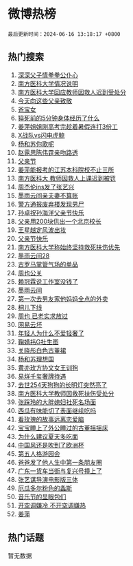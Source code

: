 # 微博热榜

`最后更新时间：2024-06-16 13:18:17 +0800`

## 热门搜索

1. [深深父子情拳拳公仆心](https://m.weibo.cn/search?containerid=100103type%3D1%26t%3D10%26q%3D%23%E6%B7%B1%E6%B7%B1%E7%88%B6%E5%AD%90%E6%83%85%E6%8B%B3%E6%8B%B3%E5%85%AC%E4%BB%86%E5%BF%83%23&stream_entry_id=51&isnewpage=1&extparam=seat%3D1%26stream_entry_id%3D51%26c_type%3D51%26q%3D%2523%25E6%25B7%25B1%25E6%25B7%25B1%25E7%2588%25B6%25E5%25AD%2590%25E6%2583%2585%25E6%258B%25B3%25E6%258B%25B3%25E5%2585%25AC%25E4%25BB%2586%25E5%25BF%2583%2523%26cate%3D10103%26dgr%3D0%26pos%3D0%26filter_type%3Drealtimehot%26display_time%3D1718515095%26pre_seqid%3D171851509589803457239)
1. [南方医科大学情况说明](https://m.weibo.cn/search?containerid=100103type%3D1%26t%3D10%26q%3D%23%E5%8D%97%E6%96%B9%E5%8C%BB%E7%A7%91%E5%A4%A7%E5%AD%A6%E6%83%85%E5%86%B5%E8%AF%B4%E6%98%8E%23&stream_entry_id=31&isnewpage=1&extparam=seat%3D1%26stream_entry_id%3D31%26q%3D%2523%25E5%258D%2597%25E6%2596%25B9%25E5%258C%25BB%25E7%25A7%2591%25E5%25A4%25A7%25E5%25AD%25A6%25E6%2583%2585%25E5%2586%25B5%25E8%25AF%25B4%25E6%2598%258E%2523%26band_rank%3D1%26realpos%3D1%26filter_type%3Drealtimehot%26c_type%3D31%26dgr%3D0%26pos%3D0%26cate%3D5001%26flag%3D1%26lcate%3D5001%26display_time%3D1718515095%26pre_seqid%3D171851509589803457239)
1. [南方医科大学回应教师因救人迟到受处分](https://m.weibo.cn/search?containerid=100103type%3D1%26t%3D10%26q%3D%23%E5%8D%97%E6%96%B9%E5%8C%BB%E7%A7%91%E5%A4%A7%E5%AD%A6%E5%9B%9E%E5%BA%94%E6%95%99%E5%B8%88%E5%9B%A0%E6%95%91%E4%BA%BA%E8%BF%9F%E5%88%B0%E5%8F%97%E5%A4%84%E5%88%86%23&stream_entry_id=31&isnewpage=1&extparam=seat%3D1%26stream_entry_id%3D31%26q%3D%2523%25E5%258D%2597%25E6%2596%25B9%25E5%258C%25BB%25E7%25A7%2591%25E5%25A4%25A7%25E5%25AD%25A6%25E5%259B%259E%25E5%25BA%2594%25E6%2595%2599%25E5%25B8%2588%25E5%259B%25A0%25E6%2595%2591%25E4%25BA%25BA%25E8%25BF%259F%25E5%2588%25B0%25E5%258F%2597%25E5%25A4%2584%25E5%2588%2586%2523%26band_rank%3D2%26realpos%3D2%26filter_type%3Drealtimehot%26c_type%3D31%26dgr%3D0%26pos%3D1%26cate%3D5001%26flag%3D1%26lcate%3D5001%26display_time%3D1718515095%26pre_seqid%3D171851509589803457239)
1. [今天向这些父亲致敬](https://m.weibo.cn/search?containerid=100103type%3D1%26t%3D10%26q%3D%23%E4%BB%8A%E5%A4%A9%E5%90%91%E8%BF%99%E4%BA%9B%E7%88%B6%E4%BA%B2%E8%87%B4%E6%95%AC%23&stream_entry_id=31&isnewpage=1&extparam=seat%3D1%26stream_entry_id%3D31%26q%3D%2523%25E4%25BB%258A%25E5%25A4%25A9%25E5%2590%2591%25E8%25BF%2599%25E4%25BA%259B%25E7%2588%25B6%25E4%25BA%25B2%25E8%2587%25B4%25E6%2595%25AC%2523%26band_rank%3D3%26realpos%3D3%26filter_type%3Drealtimehot%26c_type%3D31%26dgr%3D0%26pos%3D2%26cate%3D5001%26flag%3D0%26lcate%3D5001%26display_time%3D1718515095%26pre_seqid%3D171851509589803457239)
1. [爸宝女](https://m.weibo.cn/search?containerid=100103type%3D1%26t%3D10%26q%3D%E7%88%B8%E5%AE%9D%E5%A5%B3&stream_entry_id=31&isnewpage=1&extparam=seat%3D1%26stream_entry_id%3D31%26q%3D%25E7%2588%25B8%25E5%25AE%259D%25E5%25A5%25B3%26band_rank%3D4%26realpos%3D4%26filter_type%3Drealtimehot%26c_type%3D31%26dgr%3D0%26pos%3D3%26cate%3D5001%26flag%3D1%26lcate%3D5001%26display_time%3D1718515095%26pre_seqid%3D171851509589803457239)
1. [猝死前的5分钟身体经历了什么](https://m.weibo.cn/search?containerid=100103type%3D1%26t%3D10%26q%3D%23%E7%8C%9D%E6%AD%BB%E5%89%8D%E7%9A%845%E5%88%86%E9%92%9F%E8%BA%AB%E4%BD%93%E7%BB%8F%E5%8E%86%E4%BA%86%E4%BB%80%E4%B9%88%23&stream_entry_id=31&isnewpage=1&extparam=seat%3D1%26stream_entry_id%3D31%26q%3D%2523%25E7%258C%259D%25E6%25AD%25BB%25E5%2589%258D%25E7%259A%25845%25E5%2588%2586%25E9%2592%259F%25E8%25BA%25AB%25E4%25BD%2593%25E7%25BB%258F%25E5%258E%2586%25E4%25BA%2586%25E4%25BB%2580%25E4%25B9%2588%2523%26band_rank%3D5%26realpos%3D5%26filter_type%3Drealtimehot%26c_type%3D31%26dgr%3D0%26pos%3D4%26cate%3D5001%26flag%3D2%26lcate%3D5001%26display_time%3D1718515095%26pre_seqid%3D171851509589803457239)
1. [姜萍姐姐刚高考完趁着暑假连打3份工](https://m.weibo.cn/search?containerid=100103type%3D1%26t%3D10%26q%3D%23%E5%A7%9C%E8%90%8D%E5%A7%90%E5%A7%90%E5%88%9A%E9%AB%98%E8%80%83%E5%AE%8C%E8%B6%81%E7%9D%80%E6%9A%91%E5%81%87%E8%BF%9E%E6%89%933%E4%BB%BD%E5%B7%A5%23&stream_entry_id=31&isnewpage=1&extparam=seat%3D1%26stream_entry_id%3D31%26q%3D%2523%25E5%25A7%259C%25E8%2590%258D%25E5%25A7%2590%25E5%25A7%2590%25E5%2588%259A%25E9%25AB%2598%25E8%2580%2583%25E5%25AE%258C%25E8%25B6%2581%25E7%259D%2580%25E6%259A%2591%25E5%2581%2587%25E8%25BF%259E%25E6%2589%25933%25E4%25BB%25BD%25E5%25B7%25A5%2523%26band_rank%3D6%26realpos%3D6%26filter_type%3Drealtimehot%26c_type%3D31%26dgr%3D0%26pos%3D5%26cate%3D5001%26flag%3D1%26lcate%3D5001%26display_time%3D1718515095%26pre_seqid%3D171851509589803457239)
1. [X战队vs闪电虎鲸](https://m.weibo.cn/search?containerid=100103type%3D1%26t%3D10%26q%3D%23X%E6%88%98%E9%98%9Fvs%E9%97%AA%E7%94%B5%E8%99%8E%E9%B2%B8%23&stream_entry_id=31&isnewpage=1&extparam=seat%3D1%26stream_entry_id%3D31%26q%3D%2523X%25E6%2588%2598%25E9%2598%259Fvs%25E9%2597%25AA%25E7%2594%25B5%25E8%2599%258E%25E9%25B2%25B8%2523%26adid%3D241628%26filter_type%3Drealtimehot%26is_ad_pos%3D1%26c_type%3D31%26dgr%3D0%26cate%3D5001%26pos%3D6%26band_rank%3D7%26topic_ad%3D1%26lcate%3D5001%26display_time%3D1718515095%26pre_seqid%3D171851509589803457239)
1. [杨和苏你歌呢](https://m.weibo.cn/search?containerid=100103type%3D1%26t%3D10%26q%3D%E6%9D%A8%E5%92%8C%E8%8B%8F%E4%BD%A0%E6%AD%8C%E5%91%A2&stream_entry_id=31&isnewpage=1&extparam=seat%3D1%26stream_entry_id%3D31%26q%3D%25E6%259D%25A8%25E5%2592%258C%25E8%258B%258F%25E4%25BD%25A0%25E6%25AD%258C%25E5%2591%25A2%26band_rank%3D7%26realpos%3D7%26filter_type%3Drealtimehot%26c_type%3D31%26dgr%3D0%26pos%3D7%26cate%3D5001%26flag%3D1%26lcate%3D5001%26display_time%3D1718515095%26pre_seqid%3D171851509589803457239)
1. [赵露思陈伟霆亲吻路透](https://m.weibo.cn/search?containerid=100103type%3D1%26t%3D10%26q%3D%23%E8%B5%B5%E9%9C%B2%E6%80%9D%E9%99%88%E4%BC%9F%E9%9C%86%E4%BA%B2%E5%90%BB%E8%B7%AF%E9%80%8F%23&stream_entry_id=31&isnewpage=1&extparam=seat%3D1%26stream_entry_id%3D31%26q%3D%2523%25E8%25B5%25B5%25E9%259C%25B2%25E6%2580%259D%25E9%2599%2588%25E4%25BC%259F%25E9%259C%2586%25E4%25BA%25B2%25E5%2590%25BB%25E8%25B7%25AF%25E9%2580%258F%2523%26band_rank%3D8%26realpos%3D8%26filter_type%3Drealtimehot%26c_type%3D31%26dgr%3D0%26pos%3D8%26cate%3D5001%26flag%3D2%26lcate%3D5001%26display_time%3D1718515095%26pre_seqid%3D171851509589803457239)
1. [父亲节](https://m.weibo.cn/search?containerid=100103type%3D1%26t%3D10%26q%3D%E7%88%B6%E4%BA%B2%E8%8A%82&stream_entry_id=31&isnewpage=1&extparam=seat%3D1%26stream_entry_id%3D31%26q%3D%25E7%2588%25B6%25E4%25BA%25B2%25E8%258A%2582%26band_rank%3D9%26realpos%3D9%26filter_type%3Drealtimehot%26c_type%3D31%26dgr%3D0%26pos%3D9%26cate%3D5001%26flag%3D0%26lcate%3D5001%26display_time%3D1718515095%26pre_seqid%3D171851509589803457239)
1. [姜萍能报考的江苏本科院校不止三所](https://m.weibo.cn/search?containerid=100103type%3D1%26t%3D10%26q%3D%23%E5%A7%9C%E8%90%8D%E8%83%BD%E6%8A%A5%E8%80%83%E7%9A%84%E6%B1%9F%E8%8B%8F%E6%9C%AC%E7%A7%91%E9%99%A2%E6%A0%A1%E4%B8%8D%E6%AD%A2%E4%B8%89%E6%89%80%23&stream_entry_id=31&isnewpage=1&extparam=seat%3D1%26stream_entry_id%3D31%26q%3D%2523%25E5%25A7%259C%25E8%2590%258D%25E8%2583%25BD%25E6%258A%25A5%25E8%2580%2583%25E7%259A%2584%25E6%25B1%259F%25E8%258B%258F%25E6%259C%25AC%25E7%25A7%2591%25E9%2599%25A2%25E6%25A0%25A1%25E4%25B8%258D%25E6%25AD%25A2%25E4%25B8%2589%25E6%2589%2580%2523%26band_rank%3D10%26realpos%3D10%26filter_type%3Drealtimehot%26c_type%3D31%26dgr%3D0%26pos%3D10%26cate%3D5001%26flag%3D32768%26lcate%3D5001%26display_time%3D1718515095%26pre_seqid%3D171851509589803457239)
1. [南方医科大 教师因救人上课迟到被罚](https://m.weibo.cn/search?containerid=100103type%3D1%26t%3D10%26q%3D%E5%8D%97%E6%96%B9%E5%8C%BB%E7%A7%91%E5%A4%A7+%E6%95%99%E5%B8%88%E5%9B%A0%E6%95%91%E4%BA%BA%E4%B8%8A%E8%AF%BE%E8%BF%9F%E5%88%B0%E8%A2%AB%E7%BD%9A&stream_entry_id=31&isnewpage=1&extparam=seat%3D1%26stream_entry_id%3D31%26q%3D%25E5%258D%2597%25E6%2596%25B9%25E5%258C%25BB%25E7%25A7%2591%25E5%25A4%25A7%2520%25E6%2595%2599%25E5%25B8%2588%25E5%259B%25A0%25E6%2595%2591%25E4%25BA%25BA%25E4%25B8%258A%25E8%25AF%25BE%25E8%25BF%259F%25E5%2588%25B0%25E8%25A2%25AB%25E7%25BD%259A%26band_rank%3D11%26realpos%3D11%26filter_type%3Drealtimehot%26c_type%3D31%26dgr%3D0%26pos%3D11%26cate%3D5001%26flag%3D2%26lcate%3D5001%26display_time%3D1718515095%26pre_seqid%3D171851509589803457239)
1. [周杰伦ins发了张艺兴](https://m.weibo.cn/search?containerid=100103type%3D1%26t%3D10%26q%3D%23%E5%91%A8%E6%9D%B0%E4%BC%A6ins%E5%8F%91%E4%BA%86%E5%BC%A0%E8%89%BA%E5%85%B4%23&stream_entry_id=31&isnewpage=1&extparam=seat%3D1%26stream_entry_id%3D31%26q%3D%2523%25E5%2591%25A8%25E6%259D%25B0%25E4%25BC%25A6ins%25E5%258F%2591%25E4%25BA%2586%25E5%25BC%25A0%25E8%2589%25BA%25E5%2585%25B4%2523%26band_rank%3D12%26realpos%3D12%26filter_type%3Drealtimehot%26c_type%3D31%26dgr%3D0%26pos%3D12%26cate%3D5001%26flag%3D0%26lcate%3D5001%26display_time%3D1718515095%26pre_seqid%3D171851509589803457239)
1. [墨雨云间亲夫妻不算账](https://m.weibo.cn/search?containerid=100103type%3D1%26t%3D10%26q%3D%23%E5%A2%A8%E9%9B%A8%E4%BA%91%E9%97%B4%E4%BA%B2%E5%A4%AB%E5%A6%BB%E4%B8%8D%E7%AE%97%E8%B4%A6%23&stream_entry_id=31&isnewpage=1&extparam=seat%3D1%26stream_entry_id%3D31%26q%3D%2523%25E5%25A2%25A8%25E9%259B%25A8%25E4%25BA%2591%25E9%2597%25B4%25E4%25BA%25B2%25E5%25A4%25AB%25E5%25A6%25BB%25E4%25B8%258D%25E7%25AE%2597%25E8%25B4%25A6%2523%26band_rank%3D13%26realpos%3D13%26filter_type%3Drealtimehot%26c_type%3D31%26dgr%3D0%26pos%3D13%26cate%3D5001%26flag%3D1%26lcate%3D5001%26display_time%3D1718515095%26pre_seqid%3D171851509589803457239)
1. [警方通报废弃楼发现男尸](https://m.weibo.cn/search?containerid=100103type%3D1%26t%3D10%26q%3D%23%E8%AD%A6%E6%96%B9%E9%80%9A%E6%8A%A5%E5%BA%9F%E5%BC%83%E6%A5%BC%E5%8F%91%E7%8E%B0%E7%94%B7%E5%B0%B8%23&stream_entry_id=31&isnewpage=1&extparam=seat%3D1%26stream_entry_id%3D31%26q%3D%2523%25E8%25AD%25A6%25E6%2596%25B9%25E9%2580%259A%25E6%258A%25A5%25E5%25BA%259F%25E5%25BC%2583%25E6%25A5%25BC%25E5%258F%2591%25E7%258E%25B0%25E7%2594%25B7%25E5%25B0%25B8%2523%26band_rank%3D14%26realpos%3D14%26filter_type%3Drealtimehot%26c_type%3D31%26dgr%3D0%26pos%3D14%26cate%3D5001%26flag%3D0%26lcate%3D5001%26display_time%3D1718515095%26pre_seqid%3D171851509589803457239)
1. [孙卓祝孙海洋父亲节快乐](https://m.weibo.cn/search?containerid=100103type%3D1%26t%3D10%26q%3D%23%E5%AD%99%E5%8D%93%E7%A5%9D%E5%AD%99%E6%B5%B7%E6%B4%8B%E7%88%B6%E4%BA%B2%E8%8A%82%E5%BF%AB%E4%B9%90%23&stream_entry_id=31&isnewpage=1&extparam=seat%3D1%26stream_entry_id%3D31%26q%3D%2523%25E5%25AD%2599%25E5%258D%2593%25E7%25A5%259D%25E5%25AD%2599%25E6%25B5%25B7%25E6%25B4%258B%25E7%2588%25B6%25E4%25BA%25B2%25E8%258A%2582%25E5%25BF%25AB%25E4%25B9%2590%2523%26band_rank%3D15%26realpos%3D15%26filter_type%3Drealtimehot%26c_type%3D31%26dgr%3D0%26pos%3D15%26cate%3D5001%26flag%3D1%26lcate%3D5001%26display_time%3D1718515095%26pre_seqid%3D171851509589803457239)
1. [父亲用200块供出一个北京校长](https://m.weibo.cn/search?containerid=100103type%3D1%26t%3D10%26q%3D%23%E7%88%B6%E4%BA%B2%E7%94%A8200%E5%9D%97%E4%BE%9B%E5%87%BA%E4%B8%80%E4%B8%AA%E5%8C%97%E4%BA%AC%E6%A0%A1%E9%95%BF%23&stream_entry_id=31&isnewpage=1&extparam=seat%3D1%26stream_entry_id%3D31%26q%3D%2523%25E7%2588%25B6%25E4%25BA%25B2%25E7%2594%25A8200%25E5%259D%2597%25E4%25BE%259B%25E5%2587%25BA%25E4%25B8%2580%25E4%25B8%25AA%25E5%258C%2597%25E4%25BA%25AC%25E6%25A0%25A1%25E9%2595%25BF%2523%26band_rank%3D16%26realpos%3D16%26filter_type%3Drealtimehot%26c_type%3D31%26dgr%3D0%26pos%3D16%26cate%3D5001%26flag%3D1%26lcate%3D5001%26display_time%3D1718515095%26pre_seqid%3D171851509589803457239)
1. [王星越定风波出妆](https://m.weibo.cn/search?containerid=100103type%3D1%26t%3D10%26q%3D%E7%8E%8B%E6%98%9F%E8%B6%8A%E5%AE%9A%E9%A3%8E%E6%B3%A2%E5%87%BA%E5%A6%86&stream_entry_id=31&isnewpage=1&extparam=seat%3D1%26stream_entry_id%3D31%26q%3D%25E7%258E%258B%25E6%2598%259F%25E8%25B6%258A%25E5%25AE%259A%25E9%25A3%258E%25E6%25B3%25A2%25E5%2587%25BA%25E5%25A6%2586%26band_rank%3D17%26realpos%3D17%26filter_type%3Drealtimehot%26c_type%3D31%26dgr%3D0%26pos%3D17%26cate%3D5001%26flag%3D0%26lcate%3D5001%26display_time%3D1718515095%26pre_seqid%3D171851509589803457239)
1. [父亲节快乐](https://m.weibo.cn/search?containerid=100103type%3D1%26t%3D10%26q%3D%E7%88%B6%E4%BA%B2%E8%8A%82%E5%BF%AB%E4%B9%90&stream_entry_id=31&isnewpage=1&extparam=seat%3D1%26stream_entry_id%3D31%26q%3D%25E7%2588%25B6%25E4%25BA%25B2%25E8%258A%2582%25E5%25BF%25AB%25E4%25B9%2590%26band_rank%3D18%26realpos%3D18%26filter_type%3Drealtimehot%26c_type%3D31%26dgr%3D0%26pos%3D18%26cate%3D5001%26flag%3D0%26lcate%3D5001%26display_time%3D1718515095%26pre_seqid%3D171851509589803457239)
1. [南方医科大学称始终坚持救死扶伤优先](https://m.weibo.cn/search?containerid=100103type%3D1%26t%3D10%26q%3D%23%E5%8D%97%E6%96%B9%E5%8C%BB%E7%A7%91%E5%A4%A7%E5%AD%A6%E7%A7%B0%E5%A7%8B%E7%BB%88%E5%9D%9A%E6%8C%81%E6%95%91%E6%AD%BB%E6%89%B6%E4%BC%A4%E4%BC%98%E5%85%88%23&stream_entry_id=31&isnewpage=1&extparam=seat%3D1%26stream_entry_id%3D31%26q%3D%2523%25E5%258D%2597%25E6%2596%25B9%25E5%258C%25BB%25E7%25A7%2591%25E5%25A4%25A7%25E5%25AD%25A6%25E7%25A7%25B0%25E5%25A7%258B%25E7%25BB%2588%25E5%259D%259A%25E6%258C%2581%25E6%2595%2591%25E6%25AD%25BB%25E6%2589%25B6%25E4%25BC%25A4%25E4%25BC%2598%25E5%2585%2588%2523%26band_rank%3D19%26realpos%3D19%26filter_type%3Drealtimehot%26c_type%3D31%26dgr%3D0%26pos%3D19%26cate%3D5001%26flag%3D1%26lcate%3D5001%26display_time%3D1718515095%26pre_seqid%3D171851509589803457239)
1. [墨雨云间28](https://m.weibo.cn/search?containerid=100103type%3D1%26t%3D10%26q%3D%E5%A2%A8%E9%9B%A8%E4%BA%91%E9%97%B428&stream_entry_id=31&isnewpage=1&extparam=seat%3D1%26stream_entry_id%3D31%26q%3D%25E5%25A2%25A8%25E9%259B%25A8%25E4%25BA%2591%25E9%2597%25B428%26band_rank%3D20%26realpos%3D20%26filter_type%3Drealtimehot%26c_type%3D31%26dgr%3D0%26pos%3D20%26cate%3D5001%26flag%3D1%26lcate%3D5001%26display_time%3D1718515095%26pre_seqid%3D171851509589803457239)
1. [古罗马掌管气场的单品](https://m.weibo.cn/search?containerid=100103type%3D1%26t%3D10%26q%3D%23%E5%8F%A4%E7%BD%97%E9%A9%AC%E6%8E%8C%E7%AE%A1%E6%B0%94%E5%9C%BA%E7%9A%84%E5%8D%95%E5%93%81%23&stream_entry_id=31&isnewpage=1&extparam=seat%3D1%26stream_entry_id%3D31%26q%3D%2523%25E5%258F%25A4%25E7%25BD%2597%25E9%25A9%25AC%25E6%258E%258C%25E7%25AE%25A1%25E6%25B0%2594%25E5%259C%25BA%25E7%259A%2584%25E5%258D%2595%25E5%2593%2581%2523%26band_rank%3D21%26realpos%3D21%26filter_type%3Drealtimehot%26c_type%3D31%26dgr%3D0%26flag%3D0%26pos%3D21%26cate%3D5001%26adid%3D241781%26lcate%3D5001%26display_time%3D1718515095%26pre_seqid%3D171851509589803457239)
1. [周也公关](https://m.weibo.cn/search?containerid=100103type%3D1%26t%3D10%26q%3D%E5%91%A8%E4%B9%9F%E5%85%AC%E5%85%B3&stream_entry_id=31&isnewpage=1&extparam=seat%3D1%26stream_entry_id%3D31%26q%3D%25E5%2591%25A8%25E4%25B9%259F%25E5%2585%25AC%25E5%2585%25B3%26band_rank%3D22%26realpos%3D22%26filter_type%3Drealtimehot%26c_type%3D31%26dgr%3D0%26pos%3D22%26cate%3D5001%26flag%3D2%26lcate%3D5001%26display_time%3D1718515095%26pre_seqid%3D171851509589803457239)
1. [赖冠霖说工作室没钱了](https://m.weibo.cn/search?containerid=100103type%3D1%26t%3D10%26q%3D%23%E8%B5%96%E5%86%A0%E9%9C%96%E8%AF%B4%E5%B7%A5%E4%BD%9C%E5%AE%A4%E6%B2%A1%E9%92%B1%E4%BA%86%23&stream_entry_id=31&isnewpage=1&extparam=seat%3D1%26stream_entry_id%3D31%26q%3D%2523%25E8%25B5%2596%25E5%2586%25A0%25E9%259C%2596%25E8%25AF%25B4%25E5%25B7%25A5%25E4%25BD%259C%25E5%25AE%25A4%25E6%25B2%25A1%25E9%2592%25B1%25E4%25BA%2586%2523%26band_rank%3D23%26realpos%3D23%26filter_type%3Drealtimehot%26c_type%3D31%26dgr%3D0%26pos%3D23%26cate%3D5001%26flag%3D2%26lcate%3D5001%26display_time%3D1718515095%26pre_seqid%3D171851509589803457239)
1. [墨雨云间](https://m.weibo.cn/search?containerid=100103type%3D1%26t%3D10%26q%3D%E5%A2%A8%E9%9B%A8%E4%BA%91%E9%97%B4&stream_entry_id=31&isnewpage=1&extparam=seat%3D1%26stream_entry_id%3D31%26q%3D%25E5%25A2%25A8%25E9%259B%25A8%25E4%25BA%2591%25E9%2597%25B4%26band_rank%3D24%26realpos%3D24%26filter_type%3Drealtimehot%26c_type%3D31%26dgr%3D0%26pos%3D24%26cate%3D5001%26flag%3D1%26lcate%3D5001%26display_time%3D1718515095%26pre_seqid%3D171851509589803457239)
1. [第一次去男友家他妈妈全点的外卖](https://m.weibo.cn/search?containerid=100103type%3D1%26t%3D10%26q%3D%23%E7%AC%AC%E4%B8%80%E6%AC%A1%E5%8E%BB%E7%94%B7%E5%8F%8B%E5%AE%B6%E4%BB%96%E5%A6%88%E5%A6%88%E5%85%A8%E7%82%B9%E7%9A%84%E5%A4%96%E5%8D%96%23&stream_entry_id=31&isnewpage=1&extparam=seat%3D1%26stream_entry_id%3D31%26q%3D%2523%25E7%25AC%25AC%25E4%25B8%2580%25E6%25AC%25A1%25E5%258E%25BB%25E7%2594%25B7%25E5%258F%258B%25E5%25AE%25B6%25E4%25BB%2596%25E5%25A6%2588%25E5%25A6%2588%25E5%2585%25A8%25E7%2582%25B9%25E7%259A%2584%25E5%25A4%2596%25E5%258D%2596%2523%26band_rank%3D25%26realpos%3D25%26filter_type%3Drealtimehot%26c_type%3D31%26dgr%3D0%26pos%3D25%26cate%3D5001%26flag%3D1%26lcate%3D5001%26display_time%3D1718515095%26pre_seqid%3D171851509589803457239)
1. [桐儿下线](https://m.weibo.cn/search?containerid=100103type%3D1%26t%3D10%26q%3D%E6%A1%90%E5%84%BF%E4%B8%8B%E7%BA%BF&stream_entry_id=31&isnewpage=1&extparam=seat%3D1%26stream_entry_id%3D31%26q%3D%25E6%25A1%2590%25E5%2584%25BF%25E4%25B8%258B%25E7%25BA%25BF%26band_rank%3D26%26realpos%3D26%26filter_type%3Drealtimehot%26c_type%3D31%26dgr%3D0%26pos%3D26%26cate%3D5001%26flag%3D1%26lcate%3D5001%26display_time%3D1718515095%26pre_seqid%3D171851509589803457239)
1. [周也 已老实求放过](https://m.weibo.cn/search?containerid=100103type%3D1%26t%3D10%26q%3D%E5%91%A8%E4%B9%9F+%E5%B7%B2%E8%80%81%E5%AE%9E%E6%B1%82%E6%94%BE%E8%BF%87&stream_entry_id=31&isnewpage=1&extparam=seat%3D1%26stream_entry_id%3D31%26q%3D%25E5%2591%25A8%25E4%25B9%259F%2520%25E5%25B7%25B2%25E8%2580%2581%25E5%25AE%259E%25E6%25B1%2582%25E6%2594%25BE%25E8%25BF%2587%26band_rank%3D27%26realpos%3D27%26filter_type%3Drealtimehot%26c_type%3D31%26dgr%3D0%26pos%3D27%26cate%3D5001%26flag%3D0%26lcate%3D5001%26display_time%3D1718515095%26pre_seqid%3D171851509589803457239)
1. [网易云坏](https://m.weibo.cn/search?containerid=100103type%3D1%26t%3D10%26q%3D%E7%BD%91%E6%98%93%E4%BA%91%E5%9D%8F&stream_entry_id=31&isnewpage=1&extparam=seat%3D1%26stream_entry_id%3D31%26q%3D%25E7%25BD%2591%25E6%2598%2593%25E4%25BA%2591%25E5%259D%258F%26band_rank%3D28%26realpos%3D28%26filter_type%3Drealtimehot%26c_type%3D31%26dgr%3D0%26pos%3D28%26cate%3D5001%26flag%3D1%26lcate%3D5001%26display_time%3D1718515095%26pre_seqid%3D171851509589803457239)
1. [年轻人为什么不爱轻奢了](https://m.weibo.cn/search?containerid=100103type%3D1%26t%3D10%26q%3D%23%E5%B9%B4%E8%BD%BB%E4%BA%BA%E4%B8%BA%E4%BB%80%E4%B9%88%E4%B8%8D%E7%88%B1%E8%BD%BB%E5%A5%A2%E4%BA%86%23&stream_entry_id=31&isnewpage=1&extparam=seat%3D1%26stream_entry_id%3D31%26q%3D%2523%25E5%25B9%25B4%25E8%25BD%25BB%25E4%25BA%25BA%25E4%25B8%25BA%25E4%25BB%2580%25E4%25B9%2588%25E4%25B8%258D%25E7%2588%25B1%25E8%25BD%25BB%25E5%25A5%25A2%25E4%25BA%2586%2523%26band_rank%3D29%26realpos%3D29%26filter_type%3Drealtimehot%26c_type%3D31%26dgr%3D0%26pos%3D29%26cate%3D5001%26flag%3D1%26lcate%3D5001%26display_time%3D1718515095%26pre_seqid%3D171851509589803457239)
1. [鞠婧祎G社生图](https://m.weibo.cn/search?containerid=100103type%3D1%26t%3D10%26q%3D%23%E9%9E%A0%E5%A9%A7%E7%A5%8EG%E7%A4%BE%E7%94%9F%E5%9B%BE%23&stream_entry_id=31&isnewpage=1&extparam=seat%3D1%26stream_entry_id%3D31%26q%3D%2523%25E9%259E%25A0%25E5%25A9%25A7%25E7%25A5%258EG%25E7%25A4%25BE%25E7%2594%259F%25E5%259B%25BE%2523%26band_rank%3D30%26realpos%3D30%26filter_type%3Drealtimehot%26c_type%3D31%26dgr%3D0%26pos%3D30%26cate%3D5001%26flag%3D0%26lcate%3D5001%26display_time%3D1718515095%26pre_seqid%3D171851509589803457239)
1. [关晓彤白色古董裙](https://m.weibo.cn/search?containerid=100103type%3D1%26t%3D10%26q%3D%23%E5%85%B3%E6%99%93%E5%BD%A4%E7%99%BD%E8%89%B2%E5%8F%A4%E8%91%A3%E8%A3%99%23&stream_entry_id=31&isnewpage=1&extparam=seat%3D1%26stream_entry_id%3D31%26q%3D%2523%25E5%2585%25B3%25E6%2599%2593%25E5%25BD%25A4%25E7%2599%25BD%25E8%2589%25B2%25E5%258F%25A4%25E8%2591%25A3%25E8%25A3%2599%2523%26band_rank%3D31%26realpos%3D31%26filter_type%3Drealtimehot%26c_type%3D31%26dgr%3D0%26pos%3D31%26cate%3D5001%26flag%3D1%26lcate%3D5001%26display_time%3D1718515095%26pre_seqid%3D171851509589803457239)
1. [杨和苏理想国](https://m.weibo.cn/search?containerid=100103type%3D1%26t%3D10%26q%3D%E6%9D%A8%E5%92%8C%E8%8B%8F%E7%90%86%E6%83%B3%E5%9B%BD&stream_entry_id=31&isnewpage=1&extparam=seat%3D1%26stream_entry_id%3D31%26q%3D%25E6%259D%25A8%25E5%2592%258C%25E8%258B%258F%25E7%2590%2586%25E6%2583%25B3%25E5%259B%25BD%26band_rank%3D32%26realpos%3D32%26filter_type%3Drealtimehot%26c_type%3D31%26dgr%3D0%26pos%3D32%26cate%3D5001%26flag%3D1%26lcate%3D5001%26display_time%3D1718515095%26pre_seqid%3D171851509589803457239)
1. [黄亦玫方协文女王训狗](https://m.weibo.cn/search?containerid=100103type%3D1%26t%3D10%26q%3D%23%E9%BB%84%E4%BA%A6%E7%8E%AB%E6%96%B9%E5%8D%8F%E6%96%87%E5%A5%B3%E7%8E%8B%E8%AE%AD%E7%8B%97%23&stream_entry_id=31&isnewpage=1&extparam=seat%3D1%26stream_entry_id%3D31%26q%3D%2523%25E9%25BB%2584%25E4%25BA%25A6%25E7%258E%25AB%25E6%2596%25B9%25E5%258D%258F%25E6%2596%2587%25E5%25A5%25B3%25E7%258E%258B%25E8%25AE%25AD%25E7%258B%2597%2523%26band_rank%3D33%26realpos%3D33%26filter_type%3Drealtimehot%26c_type%3D31%26dgr%3D0%26pos%3D33%26cate%3D5001%26flag%3D1%26lcate%3D5001%26display_time%3D1718515095%26pre_seqid%3D171851509589803457239)
1. [易烊千玺奢牌待遇](https://m.weibo.cn/search?containerid=100103type%3D1%26t%3D10%26q%3D%23%E6%98%93%E7%83%8A%E5%8D%83%E7%8E%BA%E5%A5%A2%E7%89%8C%E5%BE%85%E9%81%87%23&stream_entry_id=31&isnewpage=1&extparam=seat%3D1%26stream_entry_id%3D31%26q%3D%2523%25E6%2598%2593%25E7%2583%258A%25E5%258D%2583%25E7%258E%25BA%25E5%25A5%25A2%25E7%2589%258C%25E5%25BE%2585%25E9%2581%2587%2523%26band_rank%3D34%26realpos%3D34%26filter_type%3Drealtimehot%26c_type%3D31%26dgr%3D0%26pos%3D34%26cate%3D5001%26flag%3D0%26lcate%3D5001%26display_time%3D1718515095%26pre_seqid%3D171851509589803457239)
1. [去世254天狗狗的长明灯突然亮了](https://m.weibo.cn/search?containerid=100103type%3D1%26t%3D10%26q%3D%23%E5%8E%BB%E4%B8%96254%E5%A4%A9%E7%8B%97%E7%8B%97%E7%9A%84%E9%95%BF%E6%98%8E%E7%81%AF%E7%AA%81%E7%84%B6%E4%BA%AE%E4%BA%86%23&stream_entry_id=31&isnewpage=1&extparam=seat%3D1%26stream_entry_id%3D31%26q%3D%2523%25E5%258E%25BB%25E4%25B8%2596254%25E5%25A4%25A9%25E7%258B%2597%25E7%258B%2597%25E7%259A%2584%25E9%2595%25BF%25E6%2598%258E%25E7%2581%25AF%25E7%25AA%2581%25E7%2584%25B6%25E4%25BA%25AE%25E4%25BA%2586%2523%26band_rank%3D35%26realpos%3D35%26filter_type%3Drealtimehot%26c_type%3D31%26dgr%3D0%26pos%3D35%26cate%3D5001%26flag%3D1%26lcate%3D5001%26display_time%3D1718515095%26pre_seqid%3D171851509589803457239)
1. [南方医科大学教师因救死扶伤受处分](https://m.weibo.cn/search?containerid=100103type%3D1%26t%3D10%26q%3D%23%E5%8D%97%E6%96%B9%E5%8C%BB%E7%A7%91%E5%A4%A7%E5%AD%A6%E6%95%99%E5%B8%88%E5%9B%A0%E6%95%91%E6%AD%BB%E6%89%B6%E4%BC%A4%E5%8F%97%E5%A4%84%E5%88%86%23&stream_entry_id=31&isnewpage=1&extparam=seat%3D1%26stream_entry_id%3D31%26q%3D%2523%25E5%258D%2597%25E6%2596%25B9%25E5%258C%25BB%25E7%25A7%2591%25E5%25A4%25A7%25E5%25AD%25A6%25E6%2595%2599%25E5%25B8%2588%25E5%259B%25A0%25E6%2595%2591%25E6%25AD%25BB%25E6%2589%25B6%25E4%25BC%25A4%25E5%258F%2597%25E5%25A4%2584%25E5%2588%2586%2523%26band_rank%3D36%26realpos%3D36%26filter_type%3Drealtimehot%26c_type%3D31%26dgr%3D0%26pos%3D36%26cate%3D5001%26flag%3D0%26lcate%3D5001%26display_time%3D1718515095%26pre_seqid%3D171851509589803457239)
1. [张踩玲的大胖媳妇社死名场面](https://m.weibo.cn/search?containerid=100103type%3D1%26t%3D10%26q%3D%23%E5%BC%A0%E8%B8%A9%E7%8E%B2%E7%9A%84%E5%A4%A7%E8%83%96%E5%AA%B3%E5%A6%87%E7%A4%BE%E6%AD%BB%E5%90%8D%E5%9C%BA%E9%9D%A2%23&stream_entry_id=31&isnewpage=1&extparam=seat%3D1%26stream_entry_id%3D31%26q%3D%2523%25E5%25BC%25A0%25E8%25B8%25A9%25E7%258E%25B2%25E7%259A%2584%25E5%25A4%25A7%25E8%2583%2596%25E5%25AA%25B3%25E5%25A6%2587%25E7%25A4%25BE%25E6%25AD%25BB%25E5%2590%258D%25E5%259C%25BA%25E9%259D%25A2%2523%26band_rank%3D37%26realpos%3D37%26filter_type%3Drealtimehot%26c_type%3D31%26dgr%3D0%26pos%3D37%26cate%3D5001%26flag%3D1%26lcate%3D5001%26display_time%3D1718515095%26pre_seqid%3D171851509589803457239)
1. [西瓜有味能切了表面继续吃吗](https://m.weibo.cn/search?containerid=100103type%3D1%26t%3D10%26q%3D%23%E8%A5%BF%E7%93%9C%E6%9C%89%E5%91%B3%E8%83%BD%E5%88%87%E4%BA%86%E8%A1%A8%E9%9D%A2%E7%BB%A7%E7%BB%AD%E5%90%83%E5%90%97%23&stream_entry_id=31&isnewpage=1&extparam=seat%3D1%26stream_entry_id%3D31%26q%3D%2523%25E8%25A5%25BF%25E7%2593%259C%25E6%259C%2589%25E5%2591%25B3%25E8%2583%25BD%25E5%2588%2587%25E4%25BA%2586%25E8%25A1%25A8%25E9%259D%25A2%25E7%25BB%25A7%25E7%25BB%25AD%25E5%2590%2583%25E5%2590%2597%2523%26band_rank%3D38%26realpos%3D38%26filter_type%3Drealtimehot%26c_type%3D31%26dgr%3D0%26pos%3D38%26cate%3D5001%26flag%3D1%26lcate%3D5001%26display_time%3D1718515095%26pre_seqid%3D171851509589803457239)
1. [看玫瑰的故事远离恋爱脑](https://m.weibo.cn/search?containerid=100103type%3D1%26t%3D10%26q%3D%23%E7%9C%8B%E7%8E%AB%E7%91%B0%E7%9A%84%E6%95%85%E4%BA%8B%E8%BF%9C%E7%A6%BB%E6%81%8B%E7%88%B1%E8%84%91%23&stream_entry_id=31&isnewpage=1&extparam=seat%3D1%26stream_entry_id%3D31%26q%3D%2523%25E7%259C%258B%25E7%258E%25AB%25E7%2591%25B0%25E7%259A%2584%25E6%2595%2585%25E4%25BA%258B%25E8%25BF%259C%25E7%25A6%25BB%25E6%2581%258B%25E7%2588%25B1%25E8%2584%2591%2523%26band_rank%3D39%26realpos%3D39%26filter_type%3Drealtimehot%26c_type%3D31%26dgr%3D0%26pos%3D39%26cate%3D5001%26flag%3D1%26lcate%3D5001%26display_time%3D1718515095%26pre_seqid%3D171851509589803457239)
1. [宝宝睡上了外公睡过的古董摇摇床](https://m.weibo.cn/search?containerid=100103type%3D1%26t%3D10%26q%3D%23%E5%AE%9D%E5%AE%9D%E7%9D%A1%E4%B8%8A%E4%BA%86%E5%A4%96%E5%85%AC%E7%9D%A1%E8%BF%87%E7%9A%84%E5%8F%A4%E8%91%A3%E6%91%87%E6%91%87%E5%BA%8A%23&stream_entry_id=31&isnewpage=1&extparam=seat%3D1%26stream_entry_id%3D31%26q%3D%2523%25E5%25AE%259D%25E5%25AE%259D%25E7%259D%25A1%25E4%25B8%258A%25E4%25BA%2586%25E5%25A4%2596%25E5%2585%25AC%25E7%259D%25A1%25E8%25BF%2587%25E7%259A%2584%25E5%258F%25A4%25E8%2591%25A3%25E6%2591%2587%25E6%2591%2587%25E5%25BA%258A%2523%26band_rank%3D40%26realpos%3D40%26filter_type%3Drealtimehot%26c_type%3D31%26dgr%3D0%26pos%3D40%26cate%3D5001%26flag%3D32768%26lcate%3D5001%26display_time%3D1718515095%26pre_seqid%3D171851509589803457239)
1. [为什么建议夏天多吃面](https://m.weibo.cn/search?containerid=100103type%3D1%26t%3D10%26q%3D%23%E4%B8%BA%E4%BB%80%E4%B9%88%E5%BB%BA%E8%AE%AE%E5%A4%8F%E5%A4%A9%E5%A4%9A%E5%90%83%E9%9D%A2%23&stream_entry_id=31&isnewpage=1&extparam=seat%3D1%26stream_entry_id%3D31%26q%3D%2523%25E4%25B8%25BA%25E4%25BB%2580%25E4%25B9%2588%25E5%25BB%25BA%25E8%25AE%25AE%25E5%25A4%258F%25E5%25A4%25A9%25E5%25A4%259A%25E5%2590%2583%25E9%259D%25A2%2523%26band_rank%3D41%26realpos%3D41%26filter_type%3Drealtimehot%26c_type%3D31%26dgr%3D0%26pos%3D41%26cate%3D5001%26flag%3D0%26lcate%3D5001%26display_time%3D1718515095%26pre_seqid%3D171851509589803457239)
1. [中国风还是吹到了欧洲杯](https://m.weibo.cn/search?containerid=100103type%3D1%26t%3D10%26q%3D%23%E4%B8%AD%E5%9B%BD%E9%A3%8E%E8%BF%98%E6%98%AF%E5%90%B9%E5%88%B0%E4%BA%86%E6%AC%A7%E6%B4%B2%E6%9D%AF%23&stream_entry_id=31&isnewpage=1&extparam=seat%3D1%26stream_entry_id%3D31%26q%3D%2523%25E4%25B8%25AD%25E5%259B%25BD%25E9%25A3%258E%25E8%25BF%2598%25E6%2598%25AF%25E5%2590%25B9%25E5%2588%25B0%25E4%25BA%2586%25E6%25AC%25A7%25E6%25B4%25B2%25E6%259D%25AF%2523%26band_rank%3D42%26realpos%3D42%26filter_type%3Drealtimehot%26c_type%3D31%26dgr%3D0%26pos%3D42%26cate%3D5001%26flag%3D1%26lcate%3D5001%26display_time%3D1718515095%26pre_seqid%3D171851509589803457239)
1. [第五人格游园会](https://m.weibo.cn/search?containerid=100103type%3D1%26t%3D10%26q%3D%23%E7%AC%AC%E4%BA%94%E4%BA%BA%E6%A0%BC%E6%B8%B8%E5%9B%AD%E4%BC%9A%23&stream_entry_id=31&isnewpage=1&extparam=seat%3D1%26stream_entry_id%3D31%26q%3D%2523%25E7%25AC%25AC%25E4%25BA%2594%25E4%25BA%25BA%25E6%25A0%25BC%25E6%25B8%25B8%25E5%259B%25AD%25E4%25BC%259A%2523%26band_rank%3D43%26realpos%3D43%26filter_type%3Drealtimehot%26c_type%3D31%26dgr%3D0%26pos%3D43%26cate%3D5001%26flag%3D1%26lcate%3D5001%26display_time%3D1718515095%26pre_seqid%3D171851509589803457239)
1. [爸爸发了他人生中第一条朋友圈](https://m.weibo.cn/search?containerid=100103type%3D1%26t%3D10%26q%3D%23%E7%88%B8%E7%88%B8%E5%8F%91%E4%BA%86%E4%BB%96%E4%BA%BA%E7%94%9F%E4%B8%AD%E7%AC%AC%E4%B8%80%E6%9D%A1%E6%9C%8B%E5%8F%8B%E5%9C%88%23&stream_entry_id=31&isnewpage=1&extparam=seat%3D1%26stream_entry_id%3D31%26q%3D%2523%25E7%2588%25B8%25E7%2588%25B8%25E5%258F%2591%25E4%25BA%2586%25E4%25BB%2596%25E4%25BA%25BA%25E7%2594%259F%25E4%25B8%25AD%25E7%25AC%25AC%25E4%25B8%2580%25E6%259D%25A1%25E6%259C%258B%25E5%258F%258B%25E5%259C%2588%2523%26band_rank%3D44%26realpos%3D44%26filter_type%3Drealtimehot%26c_type%3D31%26dgr%3D0%26pos%3D44%26cate%3D5001%26flag%3D0%26lcate%3D5001%26display_time%3D1718515095%26pre_seqid%3D171851509589803457239)
1. [广东一货车当街与复兴号撞上了](https://m.weibo.cn/search?containerid=100103type%3D1%26t%3D10%26q%3D%23%E5%B9%BF%E4%B8%9C%E4%B8%80%E8%B4%A7%E8%BD%A6%E5%BD%93%E8%A1%97%E4%B8%8E%E5%A4%8D%E5%85%B4%E5%8F%B7%E6%92%9E%E4%B8%8A%E4%BA%86%23&stream_entry_id=31&isnewpage=1&extparam=seat%3D1%26stream_entry_id%3D31%26q%3D%2523%25E5%25B9%25BF%25E4%25B8%259C%25E4%25B8%2580%25E8%25B4%25A7%25E8%25BD%25A6%25E5%25BD%2593%25E8%25A1%2597%25E4%25B8%258E%25E5%25A4%258D%25E5%2585%25B4%25E5%258F%25B7%25E6%2592%259E%25E4%25B8%258A%25E4%25BA%2586%2523%26band_rank%3D45%26realpos%3D45%26filter_type%3Drealtimehot%26c_type%3D31%26dgr%3D0%26pos%3D45%26cate%3D5001%26flag%3D1%26lcate%3D5001%26display_time%3D1718515095%26pre_seqid%3D171851509589803457239)
1. [张艺谋导演电影版三体](https://m.weibo.cn/search?containerid=100103type%3D1%26t%3D10%26q%3D%23%E5%BC%A0%E8%89%BA%E8%B0%8B%E5%AF%BC%E6%BC%94%E7%94%B5%E5%BD%B1%E7%89%88%E4%B8%89%E4%BD%93%23&stream_entry_id=31&isnewpage=1&extparam=seat%3D1%26stream_entry_id%3D31%26q%3D%2523%25E5%25BC%25A0%25E8%2589%25BA%25E8%25B0%258B%25E5%25AF%25BC%25E6%25BC%2594%25E7%2594%25B5%25E5%25BD%25B1%25E7%2589%2588%25E4%25B8%2589%25E4%25BD%2593%2523%26band_rank%3D46%26realpos%3D46%26filter_type%3Drealtimehot%26c_type%3D31%26dgr%3D0%26pos%3D46%26cate%3D5001%26flag%3D0%26lcate%3D5001%26display_time%3D1718515095%26pre_seqid%3D171851509589803457239)
1. [厄瓜多尔粉色的螽斯](https://m.weibo.cn/search?containerid=100103type%3D1%26t%3D10%26q%3D%E5%8E%84%E7%93%9C%E5%A4%9A%E5%B0%94%E7%B2%89%E8%89%B2%E7%9A%84%E8%9E%BD%E6%96%AF&stream_entry_id=31&isnewpage=1&extparam=seat%3D1%26stream_entry_id%3D31%26q%3D%25E5%258E%2584%25E7%2593%259C%25E5%25A4%259A%25E5%25B0%2594%25E7%25B2%2589%25E8%2589%25B2%25E7%259A%2584%25E8%259E%25BD%25E6%2596%25AF%26band_rank%3D47%26realpos%3D47%26filter_type%3Drealtimehot%26c_type%3D31%26dgr%3D0%26pos%3D47%26cate%3D5001%26flag%3D1%26lcate%3D5001%26display_time%3D1718515095%26pre_seqid%3D171851509589803457239)
1. [音乐节的显眼包们](https://m.weibo.cn/search?containerid=100103type%3D1%26t%3D10%26q%3D%E9%9F%B3%E4%B9%90%E8%8A%82%E7%9A%84%E6%98%BE%E7%9C%BC%E5%8C%85%E4%BB%AC&stream_entry_id=31&isnewpage=1&extparam=seat%3D1%26stream_entry_id%3D31%26q%3D%25E9%259F%25B3%25E4%25B9%2590%25E8%258A%2582%25E7%259A%2584%25E6%2598%25BE%25E7%259C%25BC%25E5%258C%2585%25E4%25BB%25AC%26band_rank%3D48%26realpos%3D48%26filter_type%3Drealtimehot%26c_type%3D31%26dgr%3D0%26flag%3D0%26pos%3D48%26cate%3D5001%26adid%3D241997%26lcate%3D5001%26display_time%3D1718515095%26pre_seqid%3D171851509589803457239)
1. [开空调嫌冷 不开空调嫌热](https://m.weibo.cn/search?containerid=100103type%3D1%26t%3D10%26q%3D%E5%BC%80%E7%A9%BA%E8%B0%83%E5%AB%8C%E5%86%B7+%E4%B8%8D%E5%BC%80%E7%A9%BA%E8%B0%83%E5%AB%8C%E7%83%AD&stream_entry_id=31&isnewpage=1&extparam=seat%3D1%26stream_entry_id%3D31%26q%3D%25E5%25BC%2580%25E7%25A9%25BA%25E8%25B0%2583%25E5%25AB%258C%25E5%2586%25B7%2520%25E4%25B8%258D%25E5%25BC%2580%25E7%25A9%25BA%25E8%25B0%2583%25E5%25AB%258C%25E7%2583%25AD%26band_rank%3D49%26realpos%3D49%26filter_type%3Drealtimehot%26c_type%3D31%26dgr%3D0%26pos%3D49%26cate%3D5001%26flag%3D0%26lcate%3D5001%26display_time%3D1718515095%26pre_seqid%3D171851509589803457239)
1. [姜萍](https://m.weibo.cn/search?containerid=100103type%3D1%26t%3D10%26q%3D%E5%A7%9C%E8%90%8D&stream_entry_id=31&isnewpage=1&extparam=seat%3D1%26stream_entry_id%3D31%26q%3D%25E5%25A7%259C%25E8%2590%258D%26band_rank%3D50%26realpos%3D50%26filter_type%3Drealtimehot%26c_type%3D31%26dgr%3D0%26pos%3D50%26cate%3D5001%26flag%3D0%26lcate%3D5001%26display_time%3D1718515095%26pre_seqid%3D171851509589803457239)

## 热门话题

暂无数据
